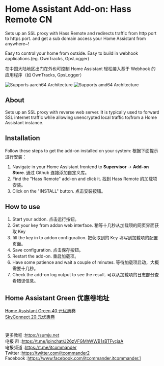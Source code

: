 # Home Assistant Add-on: Hass Remote CN

Sets up an SSL proxy with Hass Remote and redirects traffic from http port to https port.
and get a sub domain access your Home Assistant from anywhere~!

Easy to control your home from outside.
Easy to build in webhook applications.(eg. OwnTracks, GpsLogger)

在中国大陆地区出门在外也可控制 Home Assistant
轻松接入基于 Webhook 的应用程序（如 OwnTracks, GpsLogger）

![Supports aarch64 Architecture][aarch64-shield] ![Supports amd64 Architecture][amd64-shield]

## About

Sets up an SSL proxy with reverse web server. It is typically used to forward SSL internet traffic while allowing unencrypted local traffic to/from a Home Assistant instance.

[aarch64-shield]: https://img.shields.io/badge/aarch64-yes-green.svg
[amd64-shield]: https://img.shields.io/badge/amd64-yes-green.svg

## Installation

Follow these steps to get the add-on installed on your system:
根据下面提示进行安装：

1. Navigate in your Home Assistant frontend to **Supervisor** -> **Add-on Store**.
   通过 Github 连接添加自定义库。
2. Find the "Hass Remote" add-on and click it.
   找到 Hass Remote 的加载项安装。
3. Click on the "INSTALL" button.
   点击安装按钮。

## How to use

1. Start your addon.
   点击运行按钮。
2. Get your key from addon web interface.
   稍等十几秒从加载项的网页界面获取 Key
3. fill the key in to addon configuration.
   把获取到的 Key 填写到加载项的配置页面。
4. Save configuration.
   点击保存按钮。
5. Restart the add-on.
   重启加载项。
6. Have some patience and wait a couple of minutes.
   等待加载项启动，大概需要十几秒。
7. Check the add-on log output to see the result.
   可以从加载项的日志部分查看错误信息。

## Home Assistant Green 优惠卷地址

[Home Assistant Green 40 元优惠卷](https://sumju.net/?p=7943)  
[SkyConnect 20 元优惠卷](https://sumju.net/?p=7943)  

#

更多教程 :https://sumju.net  
电报 群 :https://t.me/joinchat/J26zVFGMhWWB1sBTFvcjaA  
电报频道 :https://t.me/itcommander  
Twitter :https://twitter.com/itcommander2  
Facebook :https://www.facebook.com/itcommander.itcommander.1

